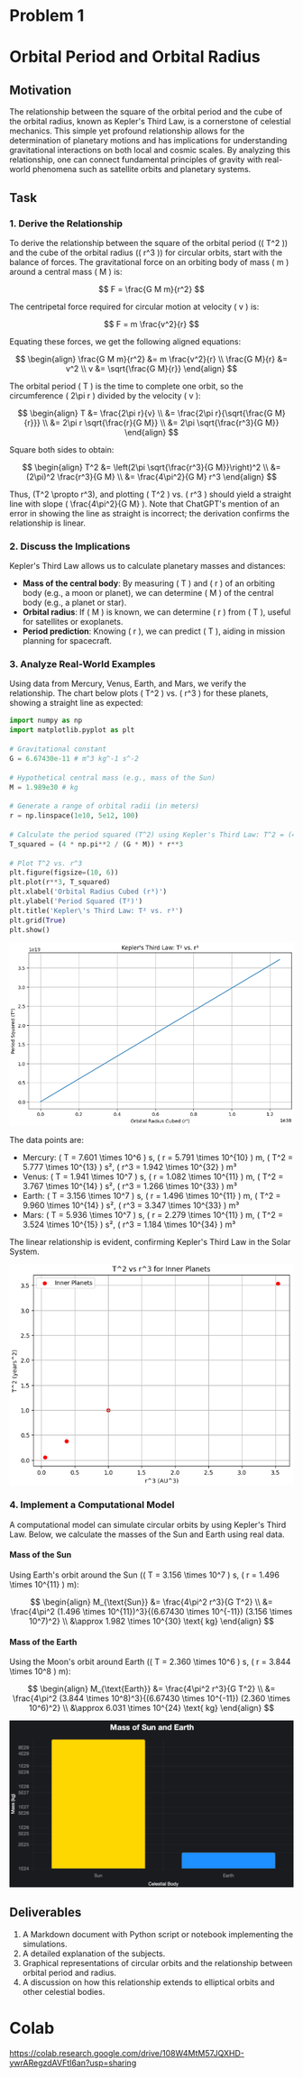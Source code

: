 # Problem 1


# Orbital Period and Orbital Radius

## Motivation
The relationship between the square of the orbital period and the cube of the orbital radius, known as Kepler's Third Law, is a cornerstone of celestial mechanics. This simple yet profound relationship allows for the determination of planetary motions and has implications for understanding gravitational interactions on both local and cosmic scales. By analyzing this relationship, one can connect fundamental principles of gravity with real-world phenomena such as satellite orbits and planetary systems.

## Task
### 1. Derive the Relationship
To derive the relationship between the square of the orbital period (\( T^2 \)) and the cube of the orbital radius (\( r^3 \)) for circular orbits, start with the balance of forces. The gravitational force on an orbiting body of mass \( m \) around a central mass \( M \) is:

$$ F = \frac{G M m}{r^2} $$

The centripetal force required for circular motion at velocity \( v \) is:

$$ F = m \frac{v^2}{r} $$

Equating these forces, we get the following aligned equations:

$$ \begin{align}
\frac{G M m}{r^2} &= m \frac{v^2}{r} \\
\frac{G M}{r} &= v^2 \\
v &= \sqrt{\frac{G M}{r}}
\end{align} $$

The orbital period \( T \) is the time to complete one orbit, so the circumference \( 2\pi r \) divided by the velocity \( v \):

$$ \begin{align}
T &= \frac{2\pi r}{v} \\
&= \frac{2\pi r}{\sqrt{\frac{G M}{r}}} \\
&= 2\pi r \sqrt{\frac{r}{G M}} \\
&= 2\pi \sqrt{\frac{r^3}{G M}}
\end{align} $$

Square both sides to obtain:

$$ \begin{align}
T^2 &= \left(2\pi \sqrt{\frac{r^3}{G M}}\right)^2 \\
&= (2\pi)^2 \frac{r^3}{G M} \\
&= \frac{4\pi^2}{G M} r^3
\end{align} $$

Thus, \(T^2 \propto r^3\), and plotting \( T^2 \) vs. \( r^3 \) should yield a straight line with slope \( \frac{4\pi^2}{G M} \). Note that ChatGPT's mention of an error in showing the line as straight is incorrect; the derivation confirms the relationship is linear.

### 2. Discuss the Implications
Kepler's Third Law allows us to calculate planetary masses and distances:
- **Mass of the central body**: By measuring \( T \) and \( r \) of an orbiting body (e.g., a moon or planet), we can determine \( M \) of the central body (e.g., a planet or star).
- **Orbital radius**: If \( M \) is known, we can determine \( r \) from \( T \), useful for satellites or exoplanets.
- **Period prediction**: Knowing \( r \), we can predict \( T \), aiding in mission planning for spacecraft.

### 3. Analyze Real-World Examples
Using data from Mercury, Venus, Earth, and Mars, we verify the relationship. The chart below plots \( T^2 \) vs. \( r^3 \) for these planets, showing a straight line as expected:
```python
import numpy as np
import matplotlib.pyplot as plt

# Gravitational constant
G = 6.67430e-11 # m^3 kg^-1 s^-2

# Hypothetical central mass (e.g., mass of the Sun)
M = 1.989e30 # kg

# Generate a range of orbital radii (in meters)
r = np.linspace(1e10, 5e12, 100)

# Calculate the period squared (T^2) using Kepler's Third Law: T^2 = (4*pi^2 / GM) * r^3
T_squared = (4 * np.pi**2 / (G * M)) * r**3

# Plot T^2 vs. r^3
plt.figure(figsize=(10, 6))
plt.plot(r**3, T_squared)
plt.xlabel('Orbital Radius Cubed (r³)')
plt.ylabel('Period Squared (T²)')
plt.title('Kepler\'s Third Law: T² vs. r³')
plt.grid(True)
plt.show()
```
![alt text](image-1.png)



The data points are:
- Mercury: \( T = 7.601 \times 10^6 \) s, \( r = 5.791 \times 10^{10} \) m, \( T^2 = 5.777 \times 10^{13} \) s², \( r^3 = 1.942 \times 10^{32} \) m³
- Venus: \( T = 1.941 \times 10^7 \) s, \( r = 1.082 \times 10^{11} \) m, \( T^2 = 3.767 \times 10^{14} \) s², \( r^3 = 1.266 \times 10^{33} \) m³
- Earth: \( T = 3.156 \times 10^7 \) s, \( r = 1.496 \times 10^{11} \) m, \( T^2 = 9.960 \times 10^{14} \) s², \( r^3 = 3.347 \times 10^{33} \) m³
- Mars: \( T = 5.936 \times 10^7 \) s, \( r = 2.279 \times 10^{11} \) m, \( T^2 = 3.524 \times 10^{15} \) s², \( r^3 = 1.184 \times 10^{34} \) m³

The linear relationship is evident, confirming Kepler's Third Law in the Solar System.

![alt text](image-9.png)

### 4. Implement a Computational Model
A computational model can simulate circular orbits by using Kepler's Third Law. Below, we calculate the masses of the Sun and Earth using real data.

#### Mass of the Sun
Using Earth's orbit around the Sun (\( T = 3.156 \times 10^7 \) s, \( r = 1.496 \times 10^{11} \) m):

$$ \begin{align}
M_{\text{Sun}} &= \frac{4\pi^2 r^3}{G T^2} \\
&= \frac{4\pi^2 (1.496 \times 10^{11})^3}{(6.67430 \times 10^{-11}) (3.156 \times 10^7)^2} \\
&\approx 1.982 \times 10^{30} \text{ kg}
\end{align} $$

#### Mass of the Earth
Using the Moon's orbit around Earth (\( T = 2.360 \times 10^6 \) s, \( r = 3.844 \times 10^8 \) m):

$$ \begin{align}
M_{\text{Earth}} &= \frac{4\pi^2 r^3}{G T^2} \\
&= \frac{4\pi^2 (3.844 \times 10^8)^3}{(6.67430 \times 10^{-11}) (2.360 \times 10^6)^2} \\
&\approx 6.031 \times 10^{24} \text{ kg}
\end{align} $$

![alt text](image-3.png)


## Deliverables
1. A Markdown document with Python script or notebook implementing the simulations.
2. A detailed explanation of the subjects.
3. Graphical representations of circular orbits and the relationship between orbital period and radius.
4. A discussion on how this relationship extends to elliptical orbits and other celestial bodies.
 
 # Colab #
 https://colab.research.google.com/drive/108W4MtM57JQXHD-ywrARegzdAVFtI6an?usp=sharing
